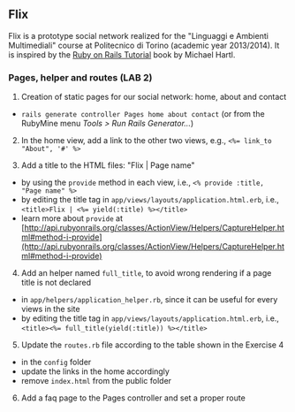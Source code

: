 ## Flix ##

Flix is a prototype social network realized for the "Linguaggi e Ambienti Multimediali" course at Politecnico di Torino
(academic year 2013/2014). It is inspired by the [Ruby on Rails Tutorial](http://www.railstutorial.org/) book by
Michael Hartl.

### Pages, helper and routes (LAB 2) ###

1) Creation of static pages for our social network: home, about and contact

- `rails generate controller Pages home about contact` (or from the RubyMine menu *Tools > Run Rails Generator...*)

2) In the home view, add a link to the other two views, e.g., `<%= link_to "About", '#' %>`

3) Add a title to the HTML files: "Flix | Page name"

- by using the `provide` method in each view, i.e., `<% provide :title, "Page name" %>`
- by editing the title tag in `app/views/layouts/application.html.erb`, i.e., `<title>Flix | <%= yield(:title) %></title>`
- learn more about `provide` at [http://api.rubyonrails.org/classes/ActionView/Helpers/CaptureHelper.html#method-i-provide](http://api.rubyonrails.org/classes/ActionView/Helpers/CaptureHelper.html#method-i-provide)

4) Add an helper named `full_title`, to avoid wrong rendering if a page title is not declared

- in `app/helpers/application_helper.rb`, since it can be useful for every views in the site
- by editing the title tag in `app/views/layouts/application.html.erb`, i.e., `<title><%= full_title(yield(:title)) %></title>`

5) Update the `routes.rb` file according to the table shown in the Exercise 4

- in the `config` folder
- update the links in the home accordingly
- remove `index.html` from the public folder

6) Add a faq page to the Pages controller and set a proper route
